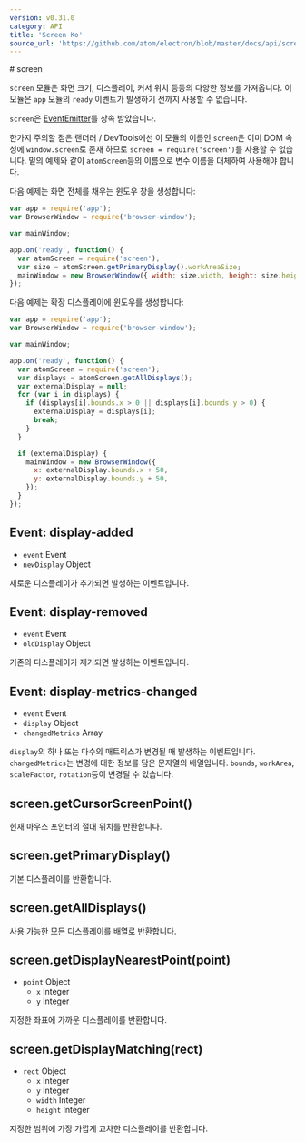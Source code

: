 ```yaml
---
version: v0.31.0
category: API
title: 'Screen Ko'
source_url: 'https://github.com/atom/electron/blob/master/docs/api/screen-ko.md'
---
```


﻿# screen

`screen` 모듈은 화면 크기, 디스플레이, 커서 위치 등등의 다양한 정보를 가져옵니다.
이 모듈은 `app` 모듈의 `ready` 이벤트가 발생하기 전까지 사용할 수 없습니다.

`screen`은 [EventEmitter](http://nodejs.org/api/events.html#events_class_events_eventemitter)를 상속 받았습니다.

한가지 주의할 점은 랜더러 / DevTools에선 이 모듈의 이름인 `screen`은 이미 DOM 속성에 `window.screen`로 존재 하므로 `screen = require('screen')`를
사용할 수 없습니다. 밑의 예제와 같이 `atomScreen`등의 이름으로 변수 이름을 대체하여 사용해야 합니다.

다음 예제는 화면 전체를 채우는 윈도우 창을 생성합니다:

```javascript
var app = require('app');
var BrowserWindow = require('browser-window');

var mainWindow;

app.on('ready', function() {
  var atomScreen = require('screen');
  var size = atomScreen.getPrimaryDisplay().workAreaSize;
  mainWindow = new BrowserWindow({ width: size.width, height: size.height });
});
```

다음 예제는 확장 디스플레이에 윈도우를 생성합니다:

```javascript
var app = require('app');
var BrowserWindow = require('browser-window');

var mainWindow;

app.on('ready', function() {
  var atomScreen = require('screen');
  var displays = atomScreen.getAllDisplays();
  var externalDisplay = null;
  for (var i in displays) {
    if (displays[i].bounds.x > 0 || displays[i].bounds.y > 0) {
      externalDisplay = displays[i];
      break;
    }
  }

  if (externalDisplay) {
    mainWindow = new BrowserWindow({
      x: externalDisplay.bounds.x + 50,
      y: externalDisplay.bounds.y + 50,
    });
  }
});
```

## Event: display-added

* `event` Event
* `newDisplay` Object

새로운 디스플레이가 추가되면 발생하는 이벤트입니다.

## Event: display-removed

* `event` Event
* `oldDisplay` Object

기존의 디스플레이가 제거되면 발생하는 이벤트입니다.

## Event: display-metrics-changed

* `event` Event
* `display` Object
* `changedMetrics` Array

`display`의 하나 또는 다수의 매트릭스가 변경될 때 발생하는 이벤트입니다.
`changedMetrics`는 변경에 대한 정보를 담은 문자열의 배열입니다.
`bounds`, `workArea`, `scaleFactor`, `rotation`등이 변경될 수 있습니다.

## screen.getCursorScreenPoint()

현재 마우스 포인터의 절대 위치를 반환합니다.

## screen.getPrimaryDisplay()

기본 디스플레이를 반환합니다.

## screen.getAllDisplays()

사용 가능한 모든 디스플레이를 배열로 반환합니다.

## screen.getDisplayNearestPoint(point)

* `point` Object
  * `x` Integer
  * `y` Integer

지정한 좌표에 가까운 디스플레이를 반환합니다.

## screen.getDisplayMatching(rect)

* `rect` Object
  * `x` Integer
  * `y` Integer
  * `width` Integer
  * `height` Integer

지정한 범위에 가장 가깝게 교차한 디스플레이를 반환합니다.
